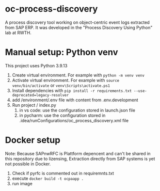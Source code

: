 # oc-process-discovery
A process discovery tool working on object-centric event logs extracted from SAP ERP. It was developed in the "Process Discovery Using Python" lab at RWTH. 

# Manual setup: Python venv
This project uses Python 3.9.13

1. Create virtual environment. For example with `python -m venv venv`
2. Activate virtual environment. For example with `source venv/bin/activate` or `venv\Scripts\activate.ps1` 
3. Install dependencies with `pip install -r requirements.txt --use-deprecated=legacy-resolver `
4. add /environment/.env file with content from .env.development
5. Run project / index.py
   1. in vs code: use the configuration stored in launch.json file
   2. in pycharm: use the configuration stored in .idea/runConfigurations/oc_process_discovery.xml file

# Docker setup
Note: Because SAPnwRFC is Plattform depencent and can't be shared in this repository due to lizensing, Extraction directly from SAP systems is yet not possible in Docker.
1. Check if pyrfc is commented out in requiremnts.txt
2. execute `docker build -t ocpaapp .`
3. run image


